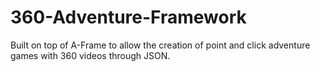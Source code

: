 # 360-Adventure-Framework

Built on top of A-Frame to allow the creation of point and click adventure games with 360 videos through JSON.
